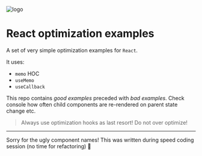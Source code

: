 ![logo](https://realhe.ro/img/logo.svg "Realhe.ro")

# React optimization examples

A set of very simple optimization examples for `React`. 

It uses:
- `memo` HOC
- `useMemo`
- `useCallback`

This repo contains *good examples* preceded with *bad examples*. Check console how often child components are re-rendered on parent state change etc.

> Always use optimization hooks as last resort! Do not over optimize! 

---

Sorry for the ugly component names! This was written during speed coding session (no time for refactoring) 💩
